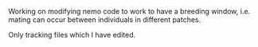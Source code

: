 Working on modifying nemo code to work to have a breeding window, i.e. mating can occur between individuals in different patches.

Only tracking files which I have edited.